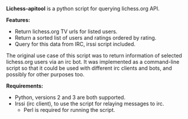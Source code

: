 **Lichess-apitool** is a python script for querying lichess.org API.

**Features:**
- Return lichess.org TV urls for listed users.
- Return a sorted list of users and ratings ordered by rating.
- Query for this data from IRC, irssi script included.

The original use case of this script was to return information of selected lichess.org users via an irc bot.
It was implemented as a command-line script so that it could be used with different irc clients and bots, and possibly for other purposes too.

**Requirements:**
- Python, versions 2 and 3 are both supported.
- Irssi (irc client), to use the script for relaying messages to irc.
    - Perl is required for running the script.
